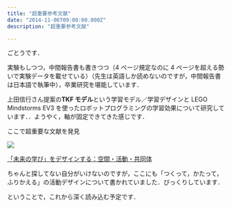```yaml
---
title: "超重要参考文献"
date: "2014-11-06T09:00:00.000Z"
description: "超重要参考文献"

---
```


ごとうです．

実験もしつつ，中間報告書も書きつつ（4 ページ規定なのに 4 ページを超える勢いで実験データを載せている）（先生は英語しか読めないのですが，中間報告書は日本語で執筆中），卒業研究を堪能しています．

上田信行さん提案の**TKF モデル**という学習モデル／学習デザインと LEGO Mindstorms EV3 を使ったロボットプログラミングの学習効果について研究しています．．ようやく，軸が固定できてきた感じです．

ここで超重要な文献を発見

![](https://cdn-images-1.medium.com/max/2000/0*VBbGiYZB2r9uMz4U.jpg)

[「未来の学び」をデザインする：空間・活動・共同体](http://www.amazon.co.jp/%E3%80%8C%E6%9C%AA%E6%9D%A5%E3%81%AE%E5%AD%A6%E3%81%B3%E3%80%8D%E3%82%92%E3%83%87%E3%82%B6%E3%82%A4%E3%83%B3%E3%81%99%E3%82%8B%E2%80%95%E7%A9%BA%E9%96%93%E3%83%BB%E6%B4%BB%E5%8B%95%E3%83%BB%E5%85%B1%E5%90%8C%E4%BD%93-%E7%BE%8E%E9%A6%AC-%E3%81%AE%E3%82%86%E3%82%8A/dp/413053078X/ref=sr_1_1?s=books&ie=UTF8&qid=1415284570&sr=1-1&keywords=%E3%80%8C%E6%9C%AA%E6%9D%A5%E3%81%AE%E5%AD%A6%E3%81%B3%E3%80%8D%E3%82%92%E3%83%87%E3%82%B6%E3%82%A4%E3%83%B3%E3%81%99%E3%82%8B)

ちゃんと探してない自分がいけないのですが，ここにも「つくって，かたって，ふりかえる」の活動デザインについて書かれていました．びっくりしています．

ということで，これから深く読み込む予定です．
